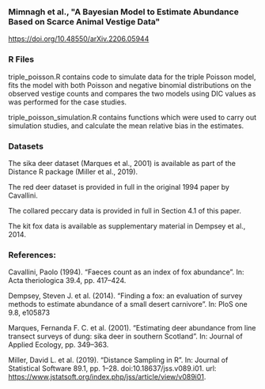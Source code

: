 ### Mimnagh et al.,   "A Bayesian Model to Estimate Abundance Based on Scarce Animal Vestige Data"
https://doi.org/10.48550/arXiv.2206.05944

### R Files
triple_poisson.R contains code to simulate data for the triple Poisson model, fits the model with both Poisson and negative binomial distributions on the observed vestige counts and compares the two models using DIC values as was performed for the case studies.

triple_poisson_simulation.R contains functions which were used to carry out simulation studies, and calculate the mean relative bias in the estimates.

### Datasets

The sika deer dataset (Marques et al., 2001) is available as part of the Distance R package (Miller et al., 2019).

The red deer dataset is provided in full in the original 1994 paper by Cavallini.

The collared peccary data is provided in full in Section 4.1 of this paper.

The kit fox data is available as supplementary material in Dempsey et al., 2014.

### References:
Cavallini, Paolo (1994). “Faeces count as an index of fox abundance”. In: Acta theriologica 39.4, pp. 417–424.

Dempsey, Steven J. et al. (2014). “Finding a fox: an evaluation of survey methods to estimate abundance of a small desert carnivore”. In: PloS one 9.8, e105873

Marques, Fernanda F. C. et al. (2001). “Estimating deer abundance from line transect surveys of dung: sika deer in southern Scotland”. In: Journal of Applied Ecology, pp. 349–363.

Miller, David L. et al. (2019). “Distance Sampling in R”. In: Journal of Statistical Software 89.1, pp. 1–28. doi:10.18637/jss.v089.i01. url: https://www.jstatsoft.org/index.php/jss/article/view/v089i01.
